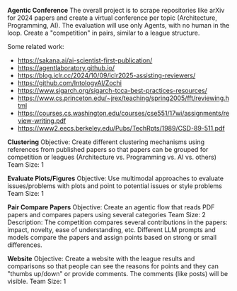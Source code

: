 **Agentic Conference**
The overall project is to scrape repositories like arXiv for 2024 papers and create a virtual conference per topic (Architecture, Programming, AI).
The evaluation will use only Agents, with no human in the loop. Create a "competition" in pairs, similar to a league structure.

Some related work:
* https://sakana.ai/ai-scientist-first-publication/
* https://agentlaboratory.github.io/
* https://blog.iclr.cc/2024/10/09/iclr2025-assisting-reviewers/
* https://github.com/IntologyAI/Zochi
* https://www.sigarch.org/sigarch-tcca-best-practices-resources/
* https://www.cs.princeton.edu/~jrex/teaching/spring2005/fft/reviewing.html
* https://courses.cs.washington.edu/courses/cse551/17wi/assignments/review-writing.pdf
* https://www2.eecs.berkeley.edu/Pubs/TechRpts/1989/CSD-89-511.pdf

**Clustering**
Objective: Create different clustering mechanisms using references from published papers so that papers can be grouped for competition or leagues (Architecture vs. Programming vs. AI vs. others)
Team Size: 1

**Evaluate Plots/Figures**
Objective: Use multimodal approaches to evaluate issues/problems with plots and point to potential issues or style problems
Team Size: 1

**Pair Compare Papers**
Objective: Create an agentic flow that reads PDF papers and compares papers using several categories
Team Size: 2
Description: The competition compares several contributions in the papers: impact, novelty, ease of understanding, etc.
Different LLM prompts and models compare the papers and assign points based on strong or small differences.

**Website**
Objective: Create a website with the league results and comparisons so that people can see the reasons for points and they can "thumbs up/down" or provide comments. The comments (like posts) will be visible.
Team Size: 1
